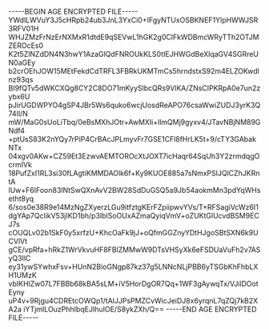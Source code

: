-----BEGIN AGE ENCRYPTED FILE-----
YWdlLWVuY3J5cHRpb24ub3JnL3YxCi0+IFgyNTUxOSBKNEF1YlpHWWJSR3RFV01H
WHJZMzFrNzErNXMxR1dtdE9qSEVwL1hGK2g0ClFkWDBmcWRyTTh2OTJMZEROcEs0
K2t5ZlNZdDN4N3hwY1AzaGlQdFNROUkKLS0tIEJHWGdBeXlqaGV4SGRreUN0aGEy
b2crOEhJOW15MEtFekdCdTRFL3FBRkUKMTmCs5hrndstxS92m4ELZOKwdlnz93qs
BI9fQTv5dWKCXQg8CY2C8DO71mKyySlbcQRs9VlKA/ZNsClPKRpA0e7un2zybx6U
pJirUGDWPYO4gSP4JBr5Ws6quko6wcjUosdReAPO76csaWwiZUDJ3yrK3Q74Il/N
mW/MaG0sUoLiTbq/0eBsMXhJOtr+AwMXIi+llmQMj9gyxv4/JTavNBjNM89GNdf4
+ptUsS83K2nYQy7rPiP4CrBAcJPLmyvFr7GSE1CFl8fHrLK5t+9/cTY3GAbakNTx
04xgv0AKw+CZ59Et3EzwvAEMTOROcXtJOXT7icHaqr64SqUh3Y2zrmdqgOcrmIVk
18PufZxI1RL3si30fLAgtiKMMDAOlk6f+Ky9KUOE885a7sNmxPSlJQlCZhJKRntA
lUw+F6IFoon83lNtSwQXnAvV2BW28SdDuGSQ5a9Jb54aokmMn3pdYqWHsetht8yq
6/sos0e38R9e14MzNgZXyerzLGu9itfztgKErFZpiipwvYVs/T+RFSagiVcWz6I1
dgYAp7QclikV53jIKD1bh/p3IblSoOUxAZmaQyiqVmV+oZUKtGlUcvdBSM9ECJ7s
cOUQLv02b1SkF0y5xrfzU+KhcOaFk9jJ+oQfmGGZnyYDtHJgoSBtSXN6k9UCVlVt
gCE/vpRfa+hRkZ1WrVkvuHF8FBlZMMwW9DTsVHSyXk6eFSDUaVuFh2v7ASyQ3IlC
ey31ywSYwhxFsv+HUnN2BioGNgp87kz37g5LNNcNLjPBB6yTSGbKhFhbLXH1UMzK
vbIKHlZw07L7FBBb68kBA5sLM+iV5HorDgOR7Qq+1WF3gAywqTx/VJilDOotEyny
uP4v+9Rjgu4CDREtcOWQp1/tAlJJPsPMZCvWicJeiDJ8x6yrqnL7qZQj7kB2XA2a
iYTjmILOuzPhhIbqEJIhuIOE/S8ykZXh/Q==
-----END AGE ENCRYPTED FILE-----
